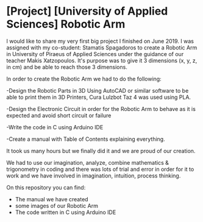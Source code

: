 # [Project] [University of Applied Sciences] Robotic Arm

I would like to share my very first big project I finished on June 2019. I was assigned with my co-student: Stamatis Spagadoros to create a Robotic Arm in University of Piraeus of Applied Sciences under the guidance of our teacher Makis Xatzopoulos. It's purpose was to give it 3 dimensions (x, y, z, in cm) and be able to reach those 3 dimensions.



In order to create the Robotic Arm we had to do the following:

-Design the Robotic Parts in 3D Using AutoCAD or similar software to be able to print them in 3D Printers, Cura Lulzbot Taz 4 was used using PLA.

-Design the Electronic Circuit in order for the Robotic Arm to behave as it is expected and avoid short circuit or failure

-Write the code in C using Arduino IDE

-Create a manual with Table of Contents explaining everything.



It took us many hours but we finally did it and we are proud of our creation.

We had to use our imagination, analyze, combine mathematics & trigonometry in coding and there was lots of trial and error in order for it to work and we have involved in imagination, intuition, process thinking.

On this repository you can find: 
- The manual we have created
- some images of our Robotic Arm
- The code written in C using Arduino IDE
